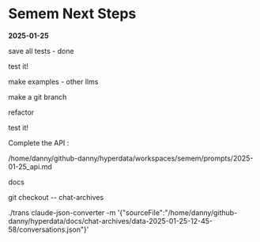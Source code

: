 # Semem Next Steps

**2025-01-25**

save all tests - done

test it!

make examples - other llms

make a git branch

refactor

test it!

Complete the API :

/home/danny/github-danny/hyperdata/workspaces/semem/prompts/2025-01-25_api.md

docs

git checkout -- chat-archives



./trans claude-json-converter -m '{"sourceFile":"/home/danny/github-danny/hyperdata/docs/chat-archives/data-2025-01-25-12-45-58/conversations.json"}'

